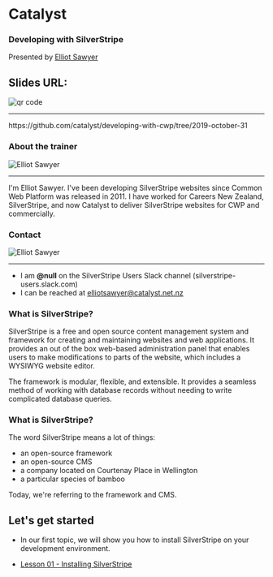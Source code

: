 # Catalyst <!-- .element: class="catalyst-logo" -->
### Developing with SilverStripe
Presented by <!-- .element: class="small-text" --> [Elliot Sawyer](mailto:elliotsawyer@catalyst.net.nz) <!-- .element: class="small-text" -->


## Slides URL:

<img src='https://chart.googleapis.com/chart?cht=qr&chl=https%3A%2F%2Fgithub.com%2Fcatalyst%2Fdeveloping-with-cwp%2Ftree%2F2019-october-31&chs=360x360&choe=UTF-8&chld=L|2' rel='nofollow' alt='qr code'>
<hr/>
https://github.com/catalyst/developing-with-cwp/tree/2019-october-31


### About the trainer
<img src="img/elliot-sawyer.jpg" title="Elliot Sawyer" class="w-25 rounded"> <hr/>
I'm Elliot Sawyer. I've been developing SilverStripe websites since Common Web Platform was released in 2011. I have worked for Careers New Zealand, SilverStripe, and now Catalyst to deliver SilverStripe websites for CWP and commercially.


### Contact
<img src="img/elliot-sawyer.jpg" title="Elliot Sawyer" class="w-25 rounded"> <hr/>
* I am **@null** on the SilverStripe Users Slack channel (silverstripe-users.slack.com)
* I can be reached at elliotsawyer@catalyst.net.nz


### What is SilverStripe?
SilverStripe is a free and open source content management system and framework for creating and maintaining websites and web applications. It provides an out of the box web-based administration panel that enables users to make modifications to parts of the website, which includes a WYSIWYG website editor.

The framework is modular, flexible, and extensible. It provides a seamless method of working with database records without needing to write complicated database queries.


### What is SilverStripe?
The word SilverStripe means a lot of things:
* an open-source framework
* an open-source CMS
* a company located on Courtenay Place in Wellington
* a particular species of bamboo

Today, we're referring to the framework and CMS.


## Let's get started
* In our first topic, we will show you how to install SilverStripe on your development environment.

* [Lesson 01 - Installing SilverStripe](01_InstallingCWPSilverStripe.md)